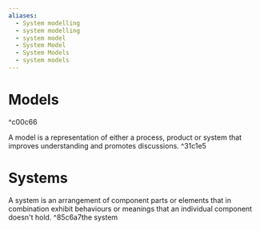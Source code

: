 ```yaml
---
aliases:
  - System modelling
  - system modelling
  - system model
  - System Model
  - System Models
  - system models
---
```

# Models

^c00c66

A model is a representation of either a process, product or system that improves understanding and promotes discussions.  ^31c1e5

# Systems
A system is an arrangement of component parts or elements that in combination exhibit behaviours or meanings that an individual component doesn't hold.  ^85c6a7the system 
